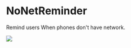 NoNetReminder
==============
Remind users When phones don't have network.<br>

![](https://github.com/Liqiankun/NoNetReminder/raw/master/NoNetReminderDemo/notNetReminderVideo.gif)
